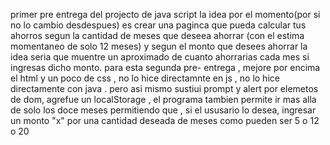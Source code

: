 primer  pre entrega del projecto de java script 
la idea por el momento(por si no lo cambio desdespues) es crear una paginca que pueda calcular tus ahorros segun la cantidad de meses que deseea ahorrar (con el estima momentaneo de solo 12 meses) y segun el monto que desees ahorrar
la idea seria  que muentre un aproximado de cuanto ahorrarias cada mes si ingresas dicho monto.
para esta segunda pre- entrega , mejore por encima el html y un poco de css , no lo hice directamnte en js , no lo hice directamente con java . pero asi mismo sustiui prompt y alert por elemetos de dom, agrefue un localStorage , el programa tambien permite ir mas alla de solo los doce meses permitiendo que , si el ususario lo desea, ingresar un monto "x" por una cantidad deseada de meses como pueden ser 5 o 12 o 20